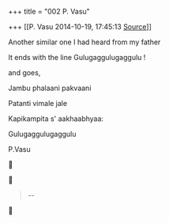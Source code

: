 +++
title = "002 P. Vasu"

+++
[[P. Vasu	2014-10-19, 17:45:13 [Source](https://groups.google.com/g/samskrita/c/4SjylNBQVAs)]]



Another similar one I had heard from my father

It ends with the line Gulugaggulugaggulu !

  

and goes,

  

Jambu phalaani pakvaani

Patanti vimale jale

Kapikampita s' aakhaabhyaa:

Gulugaggulugaggulu

  

P.Vasu

  

  





> --  



